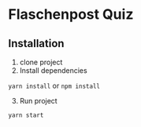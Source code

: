 # Flaschenpost Quiz

## Installation

1. clone project
2. Install dependencies

`yarn install` or `npm install`

3. Run project 

`yarn start`

